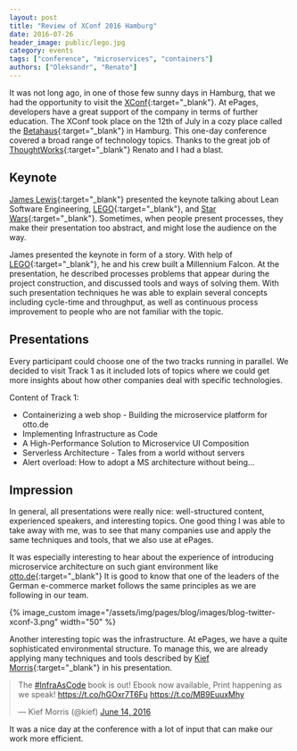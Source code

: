 ```yaml
---
layout: post
title: "Review of XConf 2016 Hamburg"
date: 2016-07-26
header_image: public/lego.jpg
category: events
tags: ["conference", "microservices", "containers"]
authors: ["Oleksandr", "Renato"]
---
```


<style>

.twitter-tweet {
  margin: auto;
}
</style>

It was not long ago, in one of those few sunny days in Hamburg, that we had the opportunity to visit the
[XConf](https://info.thoughtworks.com/Xconf-hamburg-2016.html){:target="_blank"}. At ePages, developers have a great support of the company in terms of further education.
The XConf took place on the 12th of July in a cozy place called the [Betahaus](http://hamburg.betahaus.de/){:target="_blank"} in Hamburg.
This one-day conference covered a broad range of technology topics.
Thanks to the great job of [ThoughtWorks](https://www.thoughtworks.com/){:target="_blank"} Renato and I had a blast.

## Keynote

[James Lewis](https://twitter.com/boicy){:target="_blank"} presented the keynote talking about Lean Software Engineering, [LEGO](http://lego.com){:target="_blank"}, and [Star Wars](http://www.starwars.com/){:target="_blank"}.
Sometimes, when people present processes, they make their presentation too abstract, and might lose the audience on the way.

James presented the keynote in form of a story. With help of [LEGO](http://lego.com){:target="_blank"}, he and his crew built a Millennium Falcon.
At the presentation, he described processes problems that appear during the project construction, and discussed tools and ways of solving them.
With such presentation techniques he was able to explain several concepts including cycle-time and throughput, as well as continuous process improvement to people who are not familiar with the topic.

## Presentations

Every participant could choose one of the two tracks running in parallel.
We decided to visit Track 1 as it included lots of topics where we could get more insights about how other companies deal with specific technologies.

Content of Track 1:

 - Containerizing a web shop - Building the microservice platform for otto.de
 - Implementing Infrastructure as Code
 - A High-Performance Solution to Microservice UI Composition
 - Serverless Architecture - Tales from a world without servers
 - Alert overload: How to adopt a MS architecture without being...

## Impression

In general, all presentations were really nice: well-structured content, experienced speakers, and interesting topics.
One good thing I was able to take away with me, was to see that many companies use and apply the same techniques and tools, that we also use at ePages.

It was especially interesting to hear about the experience of introducing microservice architecture on such giant environment like [otto.de](http://otto.de){:target="_blank"}
It is good to know that one of the leaders of the German e-commerce market follows the same principles as we are following in our team.

{% image_custom image="/assets/img/pages/blog/images/blog-twitter-xconf-3.png" width="50" %}

Another interesting topic was the infrastructure.
At ePages, we have a quite sophisticated environmental structure.
To manage this, we are already applying many techniques and tools described by  [Kief Morris](https://twitter.com/kief){:target="_blank"} in his presentation.

<blockquote class="twitter-tweet" data-lang="en"><p lang="en" dir="ltr">The <a href="https://twitter.com/hashtag/InfraAsCode?src=hash&amp;ref_src=twsrc%5Etfw">#InfraAsCode</a> book is out! Ebook now available, Print happening as we speak! <a href="https://t.co/hGOxr7T6Fu">https://t.co/hGOxr7T6Fu</a> <a href="https://t.co/MB9EuuxMhy">https://t.co/MB9EuuxMhy</a></p>&mdash; Kief Morris (@kief) <a href="https://twitter.com/kief/status/742687599576371201?ref_src=twsrc%5Etfw">June 14, 2016</a></blockquote>
<script async src="https://platform.twitter.com/widgets.js" charset="utf-8"></script>

It was a nice day at the conference with a lot of input that can make our work more efficient.

